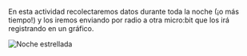 En esta actividad recolectaremos datos durante toda la noche (¡o más tiempo!) y los iremos enviando por radio  a otra micro:bit que los irá registrando en un gráfico.

![Noche estrellada](thumbnail.png)
